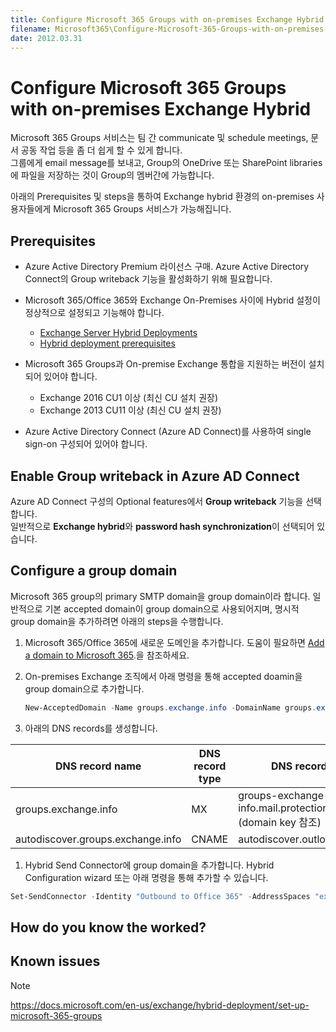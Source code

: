 ```yaml
---
title: Configure Microsoft 365 Groups with on-premises Exchange Hybrid
filename: Microsoft365\Configure-Microsoft-365-Groups-with-on-premises-Exchange-Hybrid.md
date: 2012.03.31
---
```


# Configure Microsoft 365 Groups with on-premises Exchange Hybrid

Microsoft 365 Groups 서비스는 팀 간 communicate 및 schedule meetings, 문서 공동 작업 등을 좀 더  쉽게 할 수 있게 합니다.  
그룹에게 email message를 보내고, Group의 OneDrive 또는 SharePoint libraries에 파일을 저장하는 것이 Group의 멤버간에 가능합니다.

아래의 Prerequisites 및 steps을 통하여 Exchange hybrid 환경의 on-premises 사용자들에게 Microsoft 365 Groups 서비스가 가능해집니다.

## Prerequisites

- Azure Active Directory Premium 라이선스 구매. Azure Active Directory Connect의 Group writeback 기능을 활성화하기 위해 필요합니다.

- Microsoft 365/Office 365와 Exchange On-Premises 사이에 Hybrid 설정이 정상적으로 설정되고 기능해야 합니다.
    - [Exchange Server Hybrid Deployments](https://docs.microsoft.com/en-us/exchange/exchange-hybrid)
    - [Hybrid deployment prerequisites](https://docs.microsoft.com/en-us/exchange/hybrid-deployment-prerequisites)

- Microsoft 365 Groups과 On-premise Exchange 통합을 지원하는 버전이 설치되어 있어야 합니다.
    - Exchange 2016 CU1 이상 (최신 CU 설치 권장)
    - Exchange 2013 CU11 이상 (최신 CU 설치 권장)

- Azure Active Directory Connect (Azure AD Connect)를 사용하여 single sign-on 구성되어 있어야 합니다.


## Enable Group writeback in Azure AD Connect

Azure AD Connect 구성의 Optional features에서 **Group writeback** 기능을 선택합니다.  
일반적으로 **Exchange hybrid**와 **password hash synchronization**이 선택되어 있습니다.

## Configure a group domain

Microsoft 365 group의 primary SMTP domain을 group domain이라 합니다. 일반적으로 기본 accepted domain이 group domain으로 사용되어지며, 명시적 group domain을 추가하려면 아래의 steps을 수행합니다.

1. Microsoft 365/Office 365에 새로운 도메인을 추가합니다. 도움이 필요하면 [Add a domain to Microsoft 365](https://docs.microsoft.com/en-us/microsoft-365/admin/setup/add-domain).을 참조하세요.

1. On-premises Exchange 조직에서 아래 명령을 통해 accepted doamin을 group domain으로 추가합니다.

    ```powershell
    New-AcceptedDomain -Name groups.exchange.info -DomainName groups.exchange.info -DomainType InternalRelay
    ```

1. 아래의 DNS records를 생성합니다.

| DNS record name | DNS record type | DNS record value |
|--|--|--|
| groups.exchange.info | MX | groups-exchange-info.mail.protection.outlook.com (domain key 참조) |
| autodiscover.groups.exchange.info | CNAME | autodiscover.outlook.com |

1. Hybrid Send Connector에 group domain을 추가합니다. Hybrid Configuration wizard 또는 아래 명령을 통해 추가할 수 있습니다.

```powershell
Set-SendConnector -Identity "Outbound to Office 365" -AddressSpaces "exchangeinfo.mail.onmicrosoft.com","groups.exchange.info"
```

## How do you know the worked?





## Known issues



> [!NOTE]
> https://docs.microsoft.com/en-us/exchange/hybrid-deployment/set-up-microsoft-365-groups
